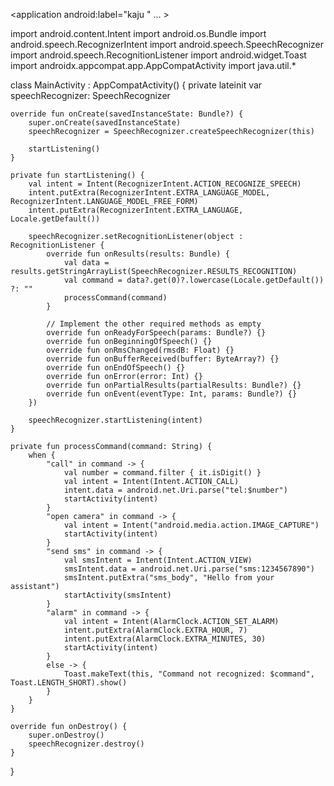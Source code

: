 <uses-permission android:name="android.permission.RECORD_AUDIO" />
<uses-permission android:name="android.permission.CALL_PHONE" />
<uses-permission android:name="android.permission.SEND_SMS" />
<uses-permission android:name="android.permission.INTERNET" />

<application
    android:label="kaju "
    ... >
    <activity android:name=".kaju">
        <intent-filter>
            <action android:name="android.intent.action.MAIN" />
            <category android:name="android.intent.category.LAUNCHER" />
        </intent-filter>
    </activity>
</application>

import android.content.Intent
import android.os.Bundle
import android.speech.RecognizerIntent
import android.speech.SpeechRecognizer
import android.speech.RecognitionListener
import android.widget.Toast
import androidx.appcompat.app.AppCompatActivity
import java.util.*

class MainActivity : AppCompatActivity() {
    private lateinit var speechRecognizer: SpeechRecognizer

    override fun onCreate(savedInstanceState: Bundle?) {
        super.onCreate(savedInstanceState)
        speechRecognizer = SpeechRecognizer.createSpeechRecognizer(this)

        startListening()
    }

    private fun startListening() {
        val intent = Intent(RecognizerIntent.ACTION_RECOGNIZE_SPEECH)
        intent.putExtra(RecognizerIntent.EXTRA_LANGUAGE_MODEL, RecognizerIntent.LANGUAGE_MODEL_FREE_FORM)
        intent.putExtra(RecognizerIntent.EXTRA_LANGUAGE, Locale.getDefault())

        speechRecognizer.setRecognitionListener(object : RecognitionListener {
            override fun onResults(results: Bundle) {
                val data = results.getStringArrayList(SpeechRecognizer.RESULTS_RECOGNITION)
                val command = data?.get(0)?.lowercase(Locale.getDefault()) ?: ""
                processCommand(command)
            }

            // Implement the other required methods as empty
            override fun onReadyForSpeech(params: Bundle?) {}
            override fun onBeginningOfSpeech() {}
            override fun onRmsChanged(rmsdB: Float) {}
            override fun onBufferReceived(buffer: ByteArray?) {}
            override fun onEndOfSpeech() {}
            override fun onError(error: Int) {}
            override fun onPartialResults(partialResults: Bundle?) {}
            override fun onEvent(eventType: Int, params: Bundle?) {}
        })

        speechRecognizer.startListening(intent)
    }

    private fun processCommand(command: String) {
        when {
            "call" in command -> {
                val number = command.filter { it.isDigit() }
                val intent = Intent(Intent.ACTION_CALL)
                intent.data = android.net.Uri.parse("tel:$number")
                startActivity(intent)
            }
            "open camera" in command -> {
                val intent = Intent("android.media.action.IMAGE_CAPTURE")
                startActivity(intent)
            }
            "send sms" in command -> {
                val smsIntent = Intent(Intent.ACTION_VIEW)
                smsIntent.data = android.net.Uri.parse("sms:1234567890")
                smsIntent.putExtra("sms_body", "Hello from your assistant")
                startActivity(smsIntent)
            }
            "alarm" in command -> {
                val intent = Intent(AlarmClock.ACTION_SET_ALARM)
                intent.putExtra(AlarmClock.EXTRA_HOUR, 7)
                intent.putExtra(AlarmClock.EXTRA_MINUTES, 30)
                startActivity(intent)
            }
            else -> {
                Toast.makeText(this, "Command not recognized: $command", Toast.LENGTH_SHORT).show()
            }
        }
    }

    override fun onDestroy() {
        super.onDestroy()
        speechRecognizer.destroy()
    }
}

